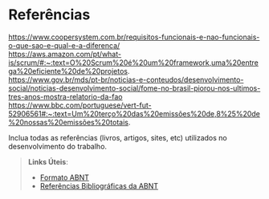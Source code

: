 # Referências

https://www.coopersystem.com.br/requisitos-funcionais-e-nao-funcionais-o-que-sao-e-qual-e-a-diferenca/ <br>
https://aws.amazon.com/pt/what-is/scrum/#:~:text=O%20Scrum%20é%20um%20framework,uma%20entrega%20eficiente%20de%20projetos. <br>
https://www.gov.br/mds/pt-br/noticias-e-conteudos/desenvolvimento-social/noticias-desenvolvimento-social/fome-no-brasil-piorou-nos-ultimos-tres-anos-mostra-relatorio-da-fao <br>
https://www.bbc.com/portuguese/vert-fut-52906561#:~:text=Um%20terço%20das%20emissões%20de,8%25%20de%20nossas%20emissões%20totais.

Inclua todas as referências (livros, artigos, sites, etc) utilizados no desenvolvimento do trabalho.

> **Links Úteis**:
> - [Formato ABNT](https://www.normastecnicas.com/abnt/trabalhos-academicos/referencias/)
> - [Referências Bibliográficas da ABNT](https://comunidade.rockcontent.com/referencia-bibliografica-abnt/)
